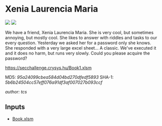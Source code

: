 # Xenia Laurencia Maria
![](https://img.shields.io/badge/medium-gray)
![](https://img.shields.io/badge/special-gray)

We have a friend, Xenia Laurencia Maria. She is very cool, but sometimes annoying, but mostly cool. She likes to answer with riddles and tasks to our every question. Yesterday we asked her for a password only she knows. She responded with a very large excel sheet... A classic. We've executed it and it does no harm, but runs very slowly. Could you please acquire the password?

https://secchallenge.crysys.hu/Book1.xlsm

MD5: *95a24099cbea584d04bd270dfedf5893*
SHA-1: *5b6b24504cc57eff076a91df3af007027b093ccf*

*author: tcs*

## Inputs
- [Book.xlsm](https://github.com/encse/secchallenge2021/releases/download/v0.1/Book1.xlsm)
